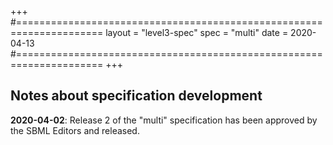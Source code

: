 +++
#=====================================================================
layout = "level3-spec"
spec   = "multi"
date   = 2020-04-13
#=====================================================================
+++

## Notes about specification development

**2020-04-02**: Release 2 of the "multi" specification has been approved by the SBML Editors and released.
